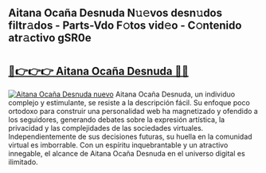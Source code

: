 ## Aitana Ocaña Desnuda N𝚞𝚎vos desn𝚞dos filtr𝚊dos - Parts-Vdo F𝚘tos vid𝚎o - C𝚘ntenido atr𝚊ctivo gSR0e

# <h2><a href="http://mb8ux0.tromn.icu/?c=Aitana+Oca%c3%b1a+Desnuda">🔗👉👉👉 Aitana Ocaña Desnuda 🔗🔗</a></h2>

[![Aitana Ocaña Desnuda nuevo](https://i.imgur.com/pEAQMta.gif)](http://mb8ux0.tromn.icu/?c=Aitana+Oca%c3%b1a+Desnuda)
Aitana Ocaña Desnuda, un individuo complejo y estimulante, se resiste a la descripción fácil. Su enfoque poco ortodoxo para construir una personalidad web ha magnetizado y ofendido a los seguidores, generando debates sobre la expresión artística, la privacidad y las complejidades de las sociedades virtuales. Independientemente de sus decisiones futuras, su huella en la comunidad virtual es imborrable. Con un espíritu inquebrantable y un atractivo innegable, el alcance de Aitana Ocaña Desnuda en el universo digital es ilimitado.
